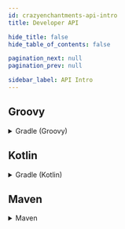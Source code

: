 ```yaml
---
id: crazyenchantments-api-intro
title: Developer API

hide_title: false
hide_table_of_contents: false

pagination_next: null
pagination_prev: null

sidebar_label: API Intro
---
```

## Groovy
<details>
 <summary>
   Gradle (Groovy)
 </summary>

```gradle
repositories {
    maven {
        url = "https://repo.crazycrew.us/releases"
    }
}
```

```gradle
dependencies {
    compileOnly "com.badbones69.crazyenchantments:crazyenchantments-paper-api:2.1.2"
}
```
</details>

## Kotlin
<details>
 <summary>
   Gradle (Kotlin)
 </summary>

```gradle
repositories {
    maven("https://repo.crazycrew.us/releases")
}
```

```gradle
dependencies {
    compileOnly("com.badbones69.crazyenchantments", "crazyenchantments-paper-api", "2.1.2")
}
```
</details>

## Maven
<details>
 <summary>
   Maven
 </summary>

```xml
<repository>
  <id>crazycrew-releases</id>
  <url>https://repo.crazycrew.us/releases</url>
</repository>
```

```xml
<dependency>
  <groupId>com.badbones69.crazyenchantments</groupId>
  <artifactId>crazyenchantments-paper-api</artifactId>
  <version>2.1.2</version>
  <scope>provided</scope>
 </dependency>
```
</details>
